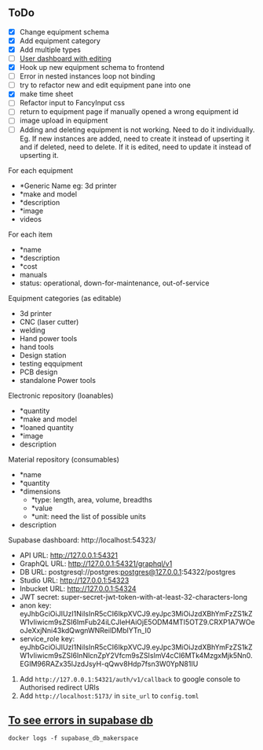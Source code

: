

## ToDo
- [x] Change equipment schema
- [x] Add equipment category
- [x] Add multiple types 
- [ ] [User dashboard with editing](https://supabase.com/docs/guides/getting-started/tutorials/with-sveltekit?language=ts)
- [x] Hook up new equipment schema to frontend
- [ ] Error in nested instances loop not binding
- [ ] try to refactor new and edit equipment pane into one
- [x] make time sheet
- [ ] Refactor input to FancyInput css
- [ ] return to equipment page if manually opened a wrong equipment id
- [ ] image upload in equipment
- [ ] Adding and deleting equipment is not working. Need to do it individually. Eg. If new instances are added, need to create it instead of upserting it and if deleted, need to delete. If it is edited, need to update it instead of upserting it.

For each equipment
- *Generic Name eg: 3d printer
- *make and model
- *description
- *image
- videos

For each item
- *name
- *description
- *cost
- manuals
- status: operational, down-for-maintenance, out-of-service

Equipment categories (as editable)
- 3d printer
- CNC (laser cutter)
- welding
- Hand power tools
- hand tools
- Design station
- testing eqquipment
- PCB design 
- standalone Power tools

Electronic repository (loanables)
- *quantity
- *make and model
- *loaned quantity
- *image
- description

Material repository (consumables)
- *name
- *quantity
- *dimensions
  - *type: length, area, volume, breadths
  - *value
  - *unit: need the list of possible units 
- description

Supabase dashboard: http://localhost:54323/

- API URL: http://127.0.0.1:54321
- GraphQL URL: http://127.0.0.1:54321/graphql/v1
- DB URL: postgresql://postgres:postgres@127.0.0.1:54322/postgres
- Studio URL: http://127.0.0.1:54323
- Inbucket URL: http://127.0.0.1:54324
- JWT secret: super-secret-jwt-token-with-at-least-32-characters-long
- anon key: eyJhbGciOiJIUzI1NiIsInR5cCI6IkpXVCJ9.eyJpc3MiOiJzdXBhYmFzZS1kZW1vIiwicm9sZSI6ImFub24iLCJleHAiOjE5ODM4MTI5OTZ9.CRXP1A7WOeoJeXxjNni43kdQwgnWNReilDMblYTn_I0
- service_role key: eyJhbGciOiJIUzI1NiIsInR5cCI6IkpXVCJ9.eyJpc3MiOiJzdXBhYmFzZS1kZW1vIiwicm9sZSI6InNlcnZpY2Vfcm9sZSIsImV4cCI6MTk4MzgxMjk5Nn0.EGIM96RAZx35lJzdJsyH-qQwv8Hdp7fsn3W0YpN81IU

1) Add `http://127.0.0.1:54321/auth/v1/callback` to google console to Authorised redirect URIs
2) Add `http://localhost:5173/` in `site_url` to `config.toml`

## [To see errors in supabase db](https://github.com/supabase/cli/issues/271#issuecomment-1661981609)
```
docker logs -f supabase_db_makerspace
```

